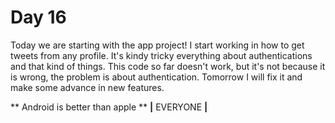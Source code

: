 # Day 16

Today we are starting with the app project!
I start working in how to get tweets from any profile.
It's kindy tricky everything about authentications and that kind of things.
This code so far doesn't work, but it's not because it is wrong, the problem is about authentication.
Tomorrow I will fix it and make some advance in new features.




** Android is better than apple **
**|** EVERYONE **|**
